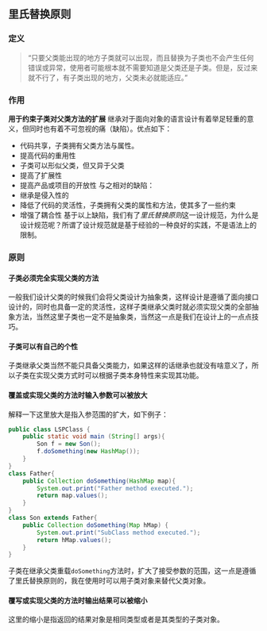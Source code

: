 ## 里氏替换原则
### 定义
> “只要父类能出现的地方子类就可以出现，而且替换为子类也不会产生任何错误或异常，使用者可能根本就不需要知道是父类还是子类。但是，反过来就不行了，有子类出现的地方，父类未必就能适应。”
 
### 作用
**用于约束子类对父类方法的扩展**
继承对于面向对象的语言设计有着举足轻重的意义，但同时也有着不可忽视的痛（缺陷）。优点如下：
- 代码共享，子类拥有父类方法与属性。
- 提高代码的重用性
- 子类可以形似父类，但又异于父类
- 提高了扩展性
- 提高产品或项目的开放性
与之相对的缺陷：
- 继承是侵入性的
- 降低了代码的灵活性，子类拥有父类的属性和方法，使其多了一些约束
- 增强了耦合性
基于以上缺陷，我们有了*里氏替换原则*这一设计规范，为什么是设计规范呢？所谓了设计规范就是基于经验的一种良好的实践，不是语法上的限制。

### 原则
#### 子类必须完全实现父类的方法
一般我们设计父类的时候我们会将父类设计为抽象类，这样设计是遵循了面向接口设计的，同时也具备一定的灵活性，这样子类继承父类时就必须实现父类的全部抽象方法，当然这里子类也一定不是抽象类，当然这一点是我们在设计上的一点点技巧。
#### 子类可以有自己的个性
子类继承父类当然不能只具备父类能力，如果这样的话继承也就没有啥意义了，所以子类在实现父类方式时可以根据子类本身特性来实现其功能。
#### 覆盖或实现父类的方法时输入参数可以被放大
解释一下这里放大是指入参范围的扩大，如下例子：
```java
public class LSPClass {
    public static void main (String[] args){
        Son f = new Son();
        f.doSomething(new HashMap());
    }
}
class Father{
    public Collection doSomething(HashMap map){
        System.out.print("Father method executed.");
        return map.values();
    }
}
class Son extends Father{
    public Collection doSomething(Map hMap) {
        System.out.print("SubClass method executed.");
        return hMap.values();
    }
}
```
子类在继承父类重载`doSomething`方法时，扩大了接受参数的范围，这一点是遵循了里氏替换原则的，我在使用时可以用子类对象来替代父类对象。
#### 覆写或实现父类的方法时输出结果可以被缩小
这里的缩小是指返回的结果对象是相同类型或者是其类型的子类对象。